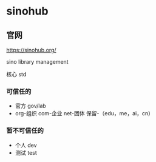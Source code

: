 # sinohub

## 官网  

https://sinohub.org/

sino library management

核心 std
### 可信任的
- 官方 gov/lab
- org-组织 com-企业 net-团体 保留-（edu，me，ai，cn）
### 暂不可信任的
- 个人 dev
- 测试 test
